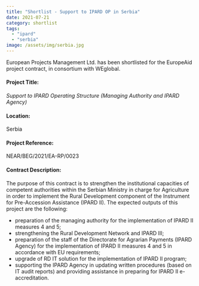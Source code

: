 ```yaml
---
title: "Shortlist - Support to IPARD OP in Serbia"
date: 2021-07-21
category: shortlist
tags: 
  - "ipard"
  - "serbia"
image: /assets/img/serbia.jpg
---
```

European Projects Management Ltd. has been shortlisted for the EuropeAid project contract, in consortium with WEglobal.

#### Project Title:

*Support to IPARD Operating Structure (Managing Authority and IPARD Agency)*

#### Location:

Serbia

#### Project Reference:

NEAR/BEG/2021/EA-RP/0023

#### Contract Description:

The purpose of this contract is to strengthen the institutional capacities of competent authorities within the Serbian Ministry in charge for Agriculture in order to implement the Rural Development component of the Instrument for Pre-Accession Assistance (IPARD II). The expected outputs of this project are the following:

 - preparation of the managing authority for the implementation of IPARD II measures 4 and 5;
 - strengthening the Rural Development Network and IPARD III;
 - preparation of the staff of the Directorate for Agrarian Payments (IPARD Agency) for the implementation of IPARD II measures 4 and 5 in accordance with EU requirements;
 - upgrade of RD IT solution for the implementation of IPARD II program;
 - supporting the IPARD Agency in updating written procedures (based on IT audit reports) and providing assistance in preparing for IPARD II e-accreditation.